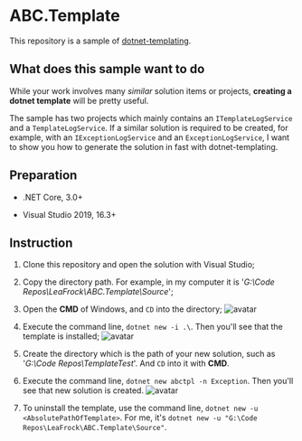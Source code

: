 # ABC.Template

This repository is a sample of [dotnet-templating](https://github.com/dotnet/templating).

## What does this sample want to do

While your work involves many *similar* solution items or projects, **creating a dotnet template** will be pretty useful.

The sample has two projects which mainly contains an `ITemplateLogService` and a `TemplateLogService`. If a similar solution is required to be created, for example, with an `IExceptionLogService` and an `ExceptionLogService`, I want to show you how to generate the solution in fast with dotnet-templating.

## Preparation

* .NET Core, 3.0+

* Visual Studio 2019, 16.3+

## Instruction

1. Clone this repository and open the solution with Visual Studio;

2. Copy the directory path. For example, in my computer it is '*G:\Code Repos\LeaFrock\ABC.Template\Source*';

3. Open the **CMD** of Windows, and `CD` into the directory;
![avatar](https://github.com/LeaFrock/ABC.Template/blob/master/ScreenShots/3.png)

4. Execute the command line, `dotnet new -i .\`. Then you'll see that the template is installed;
![avatar](https://github.com/LeaFrock/ABC.Template/blob/master/ScreenShots/4.png)

5. Create the directory which is the path of your new solution, such as '*G:\Code Repos\TemplateTest*'. And `CD` into it with **CMD**.

6. Execute the command line, `dotnet new abctpl -n Exception`. Then you'll see that new solution is created.
![avatar](https://github.com/LeaFrock/ABC.Template/blob/master/ScreenShots/6.png)

7. To uninstall the template, use the command line, `dotnet new -u <AbsolutePathOfTemplate>`. For me, it's `dotnet new -u "G:\Code Repos\LeaFrock\ABC.Template\Source"`.
